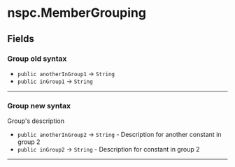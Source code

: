 # nspc.MemberGrouping
## Fields
### Group old syntax

* `public anotherInGroup1` → `String` 
* `public inGroup1` → `String` 
---
### Group new syntax
Group's description

* `public anotherInGroup2` → `String`  - Description for another constant in group 2
* `public inGroup2` → `String`  - Description for constant in group 2
---

